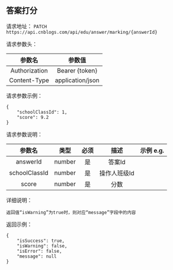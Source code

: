 ## 答案打分

请求地址：
`PATCH https://api.cnblogs.com/api/edu/answer/marking/{answerId}`

请求参数头：

|参数名|参数值|
|:---:|:---:|
|Authorization|Bearer {token}|
|Content-Type|application/json|

请求参数示例：
```
{
    "schoolClassId": 1,
    "score": 9.2
}
```

请求参数说明：

|参数名|类型|必须|描述|示例 e.g.|
|:---:|:---:|:---:|:---:|:---:|
|answerId|number|是|答案Id||
|schoolClassId|number|是|操作人班级Id||
|score|number|是|分数||






详细说明：
```
返回值“isWarning”为true时，则对应“message”字段中的内容

```

返回示例：
```
{
    "isSuccess": true,
    "isWarning": false,
    "isError": false,
    "message": null
}
```


